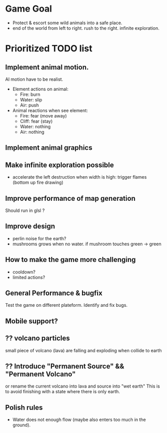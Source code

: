 Game Goal
===
- Protect & escort some wild animals into a safe place.
- end of the world from left to right. rush to the right. infinite exploration.

Prioritized TODO list
===

Implement animal motion.
---
AI motion have to be realist.

- Element actions on animal:
  - Fire: burn
  - Water: slip
  - Air: push
- Animal reactions when see element:
  - Fire: fear (move away)
  - Cliff: fear (stay)
  - Water: nothing
  - Air: nothing

Implement animal graphics
---

Make infinite exploration possible
---
- accelerate the left destruction when width is high: trigger flames (bottom up fire drawing)

Improve performance of map generation
---
Should run in glsl ?

Improve design
---
- perlin noise for the earth?
- mushrooms grows when no water. if mushroom touches green -> green

How to make the game more challenging
---
- cooldown?
- limited actions?

General Performance & bugfix
---

Test the game on different plateform. Identify and fix bugs.

Mobile support?
---

?? volcano particles
---

small piece of volcano (lava) are falling and exploding when collide to earth

?? Introduce "Permanent Source" && "Permanent Volcano"
---
or rename the current volcano into lava and source into "wet earth"
This is to avoid finishing with a state where there is only earth.


Polish rules
---

- Water does not enough flow (maybe also enters too much in the ground).
